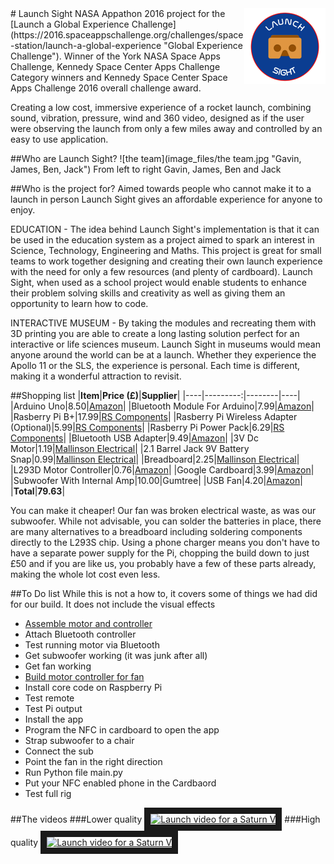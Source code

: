 <img src="image_files/launch%20sight%20logo%20small.png" align="right" />
# Launch Sight 
NASA Appathon 2016 project for the [Launch a Global Experience Challenge](https://2016.spaceappschallenge.org/challenges/space-station/launch-a-global-experience "Global Experience Challenge").
Winner of the York NASA Space Apps Challenge, Kennedy Space Center Apps Challenge Category winners and Kennedy Space Center Space Apps Challenge 2016 overall challenge award.

Creating a low cost, immersive experience of a rocket launch, combining sound, vibration, pressure, wind and 360 video, designed as if the user were observing the launch from only a few miles away and controlled by an easy to use application.

##Who are Launch Sight?
![the team](image_files/the team.jpg "Gavin, James, Ben, Jack")
From left to right Gavin, James, Ben and Jack

##Who is the project for?
Aimed towards people who cannot make it to a launch in person Launch Sight gives an affordable experience for anyone to enjoy.

EDUCATION - The idea behind Launch Sight's implementation is that it can be used in the education system as a project aimed to spark an interest in Science, Technology, Engineering and Maths. This project is great for small teams to work together designing and creating their own launch experience with the need for only a few resources (and plenty of cardboard). Launch Sight, when used as a school project would enable students to enhance their problem solving skills and creativity as well as giving them an opportunity to learn how to code.

INTERACTIVE MUSEUM - By taking the modules and recreating them with 3D printing you are able to create a long lasting solution perfect for an interactive or life sciences museum. Launch Sight in museums would mean anyone around the world can be at a launch. Whether they experience the Apollo 11 or the SLS, the experience is personal. Each time is different, making it a wonderful attraction to revisit.

##Shopping list
|**Item**|**Price (£)**|**Supplier**|
|----|---------:|--------|----|
|Arduino Uno|8.50|[Amazon](https://www.amazon.co.uk/gp/product/B00PHY3HH2/ref=oh_aui_detailpage_o01_s00?ie=UTF8&psc=1)|
|Bluetooth Module For Arduino|7.99|[Amazon](https://www.amazon.co.uk/gp/product/B00PL7SNQK/ref=oh_aui_detailpage_o01_s00?ie=UTF8&psc=1)|
|Rasberry Pi B+|17.99|[RS Components](http://uk.rs-online.com/web/p/processor-microcontroller-development-kits/8111284/)|
|Rasberry Pi Wireless Adapter (Optional)|5.99|[RS Components](http://uk.rs-online.com/web/p/wireless-adapters/8920012/)|
|Rasberry Pi Power Pack|6.29|[RS Components](http://uk.rs-online.com/web/p/plug-in-power-supply/9098135/)|
|Bluetooth USB Adapter|9.49|[Amazon](https://www.amazon.co.uk/gp/product/B00MTBZY4A/ref=oh_aui_detailpage_o01_s00?ie=UTF8&psc=1)|
|3V Dc Motor|1.19|[Mallinson Electrical](http://www.mallinson-electrical.com/motor-3v-dc-13-000-rpm.html)|
|2.1 Barrel Jack 9V Battery Snap|0.99|[Mallinson Electrical](http://www.mallinson-electrical.com/batteries-holders-130/pp3-9v-battery-clip-to-5-5-2-1mm-barrel-jack-for-arduino-and-cctv.html)|
|Breadboard|2.25|[Mallinson Electrical](http://www.mallinson-electrical.com/400-point-solderless-prototyping-breadboard-white.html)|
|L293D Motor Controller|0.76|[Amazon](https://www.amazon.co.uk/gp/product/B011TZ05JK/ref=oh_aui_detailpage_o01_s00?ie=UTF8&psc=1)|
|Google Cardboard|3.99|[Amazon](https://www.amazon.co.uk/gp/product/B018QPYU4M/ref=oh_aui_detailpage_o00_s00?ie=UTF8&psc=1)|
|Subwoofer With Internal Amp|10.00|Gumtree|
|USB Fan|4.20|[Amazon](https://www.amazon.co.uk/Desktop-Power-Laptop-Table-BuyinCoins/dp/B005GYU8H0/ref=sr_1_5?ie=UTF8&qid=1461668516&sr=8-5&keywords=usb+desk+fan)|
|**Total**|**79.63**|

You can make it cheaper! Our fan was broken electrical waste, as was our subwoofer. While not advisable, you can solder the batteries in place, there are many alternatives to a breadboard including soldering components directly to the L293S chip. Using a phone charger means you don't have to have a separate power supply for the Pi, chopping the build down to just £50 and if you are like us, you probably have a few of these parts already, making the whole lot cost even less.

##To Do list
While this is not a how to, it covers some of things we had did for our build. It does not include the visual effects

* [Assemble motor and controller](http://www.instructables.com/id/Arduino-Control-DC-Motor-via-Bluetooth/)
* Attach Bluetooth controller
* Test running motor via Bluetooth
* Get subwoofer working (it was junk after all)
* Get fan working
* [Build motor controller for fan](https://www.npmjs.com/package/pi-motor)
* Install core code on Raspberry Pi
* Test remote
* Test Pi output
* Install the app
* Program the NFC in cardboard to open the app
* Strap subwoofer to a chair
* Connect the sub
* Point the fan in the right direction
* Run Python file main.py
* Put your NFC enabled phone in the Cardbaord
* Test full rig


##The videos
###Lower quality
<a href="http://www.youtube.com/watch?feature=player_embedded&v=luciFKDGsFQ" target="_blank">
<img src="http://img.youtube.com/vi/luciFKDGsFQ/1.jpg" alt="Launch video for a Saturn V" width="240" height="180" border="10" /></a>
###High quality
<a href="http://www.youtube.com/watch?feature=player_embedded&v=1X8peqikkRk" target="_blank">
<img src="http://img.youtube.com/vi/1X8peqikkRk/1.jpg" alt="Launch video for a Saturn V" width="240" height="180" border="10" /></a>
